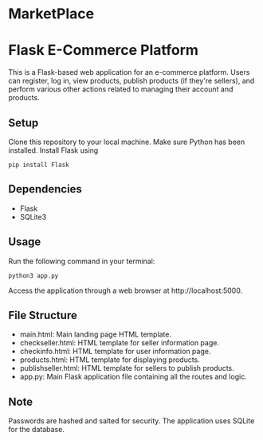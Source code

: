 # MarketPlace

# Flask E-Commerce Platform
This is a Flask-based web application for an e-commerce platform. Users can register, log in, view products, publish products (if they're sellers), and perform various other actions related to managing their account and products.

## Setup
Clone this repository to your local machine.
Make sure Python has been installed.
Install Flask using 
```
pip install Flask
```

## Dependencies
- Flask
- SQLite3

## Usage
Run the following command in your terminal:
```
python3 app.py
```
Access the application through a web browser at http://localhost:5000.

## File Structure
- main.html: Main landing page HTML template.
- checkseller.html: HTML template for seller information page.
- checkinfo.html: HTML template for user information page.
- products.html: HTML template for displaying products.
- publishseller.html: HTML template for sellers to publish products.
- app.py: Main Flask application file containing all the routes and logic.

## Note
Passwords are hashed and salted for security.
The application uses SQLite for the database.
